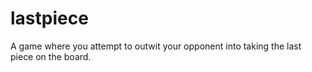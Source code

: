 # lastpiece
A game where you attempt to outwit your opponent into taking the last piece on the board.
